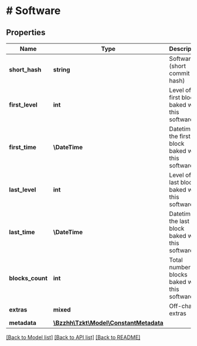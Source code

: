 # # Software

## Properties

Name | Type | Description | Notes
------------ | ------------- | ------------- | -------------
**short_hash** | **string** | Software ID (short commit hash) | [optional]
**first_level** | **int** | Level of the first block baked with this software | [optional]
**first_time** | **\DateTime** | Datetime of the first block baked with this software | [optional]
**last_level** | **int** | Level of the last block baked with this software | [optional]
**last_time** | **\DateTime** | Datetime of the last block baked with this software | [optional]
**blocks_count** | **int** | Total number of blocks baked with this software | [optional]
**extras** | **mixed** | Off-chain extras | [optional]
**metadata** | [**\Bzzhh\Tzkt\Model\ConstantMetadata**](ConstantMetadata.md) |  | [optional]

[[Back to Model list]](../../README.md#models) [[Back to API list]](../../README.md#endpoints) [[Back to README]](../../README.md)

